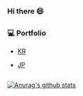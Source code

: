 ### Hi there 😄

## <h3><b>:computer: Portfolio</b></h3>

<a href="https://lienero.github.io/" target="_blank" rel="noreferrer noopener">
<ul>
  <li>KR</li>
</ul>
</a>
<a href="https://lienero.github.io/jp" target="_blank" rel="noreferrer noopener">
<ul>
  <li>JP</li>
</ul>
</a>

## 

[![Anurag's github stats](https://github-readme-stats.vercel.app/api?username=lienero)](https://github.com/anuraghazra/github-readme-stats)
<!--
**lienero/lienero** is a ✨ _special_ ✨ repository because its `README.md` (this file) appears on your GitHub profile.

Here are some ideas to get you started:

- 🔭 I’m currently working on ...
- 🌱 I’m currently learning ...
- 👯 I’m looking to collaborate on ...
- 🤔 I’m looking for help with ...
- 💬 Ask me about ...
- 📫 How to reach me: ...
- 😄 Pronouns: ...
- ⚡ Fun fact: ...
-->
